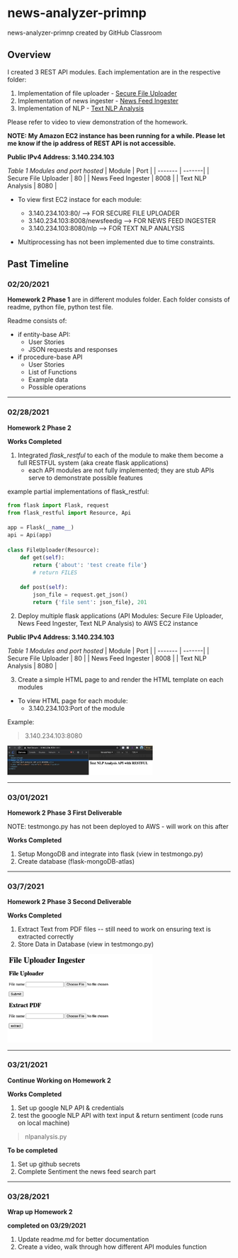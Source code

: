 # news-analyzer-primnp
news-analyzer-primnp created by GitHub Classroom

## Overview
I created 3 REST API modules. Each implementation are in the respective folder:

1. Implementation of file uploader - [Secure File Uploader](https://github.com/BUEC500C1/news-analyzer-primnp/tree/main/Secure_File_Uploader)
2. Implementation of news ingester - [News Feed Ingester](https://github.com/BUEC500C1/news-analyzer-primnp/tree/main/News_Feed_Ingester)
3. Implementation of NLP - [Text NLP Analysis](https://github.com/BUEC500C1/news-analyzer-primnp/tree/main/Text_NLP_Analysis)

Please refer to video to view demonstration of the homework.



**NOTE: My Amazon EC2 instance has been running for a while. Please let me know if the ip address of REST API is not accessible.**

**Public IPv4 Address: 3.140.234.103**

*Table 1 Modules and port hosted*
| Module        | Port |
| ------- | -------|
| Secure File Uploader      | 80 |
| News Feed Ingester      | 8008 |
| Text NLP Analysis |  8080 |

* To view first EC2 instace for each module:
    * 3.140.234.103:80/ --> FOR SECURE FILE UPLOADER
    * 3.140.234.103:8008/newsfeedig --> FOR NEWS FEED INGESTER
    * 3.140.234.103:8080/nlp --> FOR TEXT NLP ANALYSIS

* Multiprocessing has not been implemented due to time constraints.

## Past Timeline
### 02/20/2021
**Homework 2 Phase 1** are in different modules folder. Each folder consists of readme, python file, python test file.

Readme consists of:
  * if entity-base API:
    * User Stories
    * JSON requests and responses
  * if procedure-base API
    * User Stories
    * List of Functions
    * Example data
    * Possible operations

---

### 02/28/2021
**Homework 2 Phase 2**

**Works Completed**
1. Integrated *flask_restful* to each of the module to make them become a full RESTFUL system (aka create flask applications)
    * each API modules are not fully implemented; they are stub APIs serve to demonstrate possible features

example partial implementations of flask_restful:
```Python
from flask import Flask, request
from flask_restful import Resource, Api

app = Flask(__name__)
api = Api(app)

class FileUploader(Resource):
    def get(self):
        return {'about': 'test create file'}
        # return FILES

    def post(self):
        json_file = request.get_json()
        return {'file sent': json_file}, 201
```

2. Deploy multiple flask applications (API Modules: Secure File Uploader, News Feed Ingester, Text NLP Analysis) to AWS EC2 instance

**Public IPv4 Address: 3.140.234.103**

*Table 1 Modules and port hosted*
| Module        | Port |
| ------- | -------|
| Secure File Uploader      | 80 |
| News Feed Ingester      | 8008 |
| Text NLP Analysis |  8080 |


3. Create a simple HTML page to and render the HTML template on each modules
* To view HTML page for each module:
    * 3.140.234.103:Port of the module

Example: 
> 3.140.234.103:8080 
<img src="/Images/hw2phase2_test.png" width="65%" />

---
### 03/01/2021
**Homework 2 Phase 3 First Deliverable**

NOTE: testmongo.py has not been deployed to AWS - will work on this after

**Works Completed**
1. Setup MongoDB and integrate into flask (view in testmongo.py)
2. Create database (flask-mongoDB-atlas)

---
### 03/7/2021
**Homework 2 Phase 3 Second Deliverable**

**Works Completed**
1. Extract Text from PDF files -- still need to work on ensuring text is extracted correctly
2. Store Data in Database (view in testmongo.py)

<img src="/Images/phase2_deli2.png" width="65%" />

---
### 03/21/2021
**Continue Working on Homework 2**

**Works Completed**
1. Set up google NLP API & credentials
2. test the gooogle NLP API with text input & return sentiment (code runs on local machine) 
> nlpanalysis.py 

**To be completed**
1. Set up github secrets
2. Complete Sentiment the news feed search part

---
### 03/28/2021
**Wrap up Homework 2**

**completed on 03/29/2021**
1. Update readme.md for better documentation
2. Create a video, walk through how different API modules function
